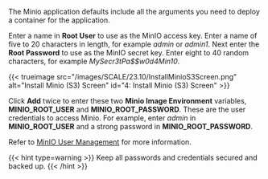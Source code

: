 ---
---

The Minio application defaults include all the arguments you need to deploy a container for the application. 

Enter a name in **Root User** to use as the MinIO access key. Enter a name of five to 20 characters in length, for example *admin* or *admin1*. 
Next enter the **Root Password** to use as the MinIO secret key. Enter eight to 40 random characters, for example *MySecr3tPa$$w0d4Min10*.

{{< trueimage src="/images/SCALE/23.10/InstallMinioS3Screen.png" alt="Install Minio (S3) Screen" id="4: Install Minio (S3) Screen" >}}

Click **Add** twice to enter these two **Minio Image Environment** variables, **MINIO_ROOT_USER** and **MINIO_ROOT_PASSWORD**. 
These are the user credentials to access Minio. For example, enter *admin* in **MINIO_ROOT_USER** and a strong password in **MINIO_ROOT_PASSWORD**.

Refer to [MinIO User Management](https://docs.min.io/minio/baremetal/security/minio-identity-management/user-management.html) for more information.

{{< hint type=warning >}}
Keep all passwords and credentials secured and backed up.
{{< /hint >}}